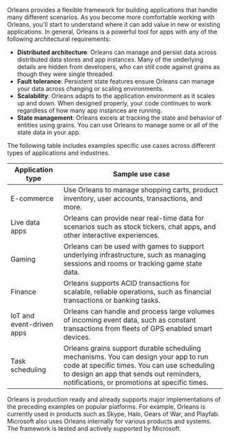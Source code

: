 Orleans provides a flexible framework for building applications that handle many different scenarios. As you become more comfortable working with Orleans, you'll start to understand where it can add value in new or existing applications. In general, Orleans is a powerful tool for apps with any of the following architectural requirements:

- **Distributed architecture**: Orleans can manage and persist data across distributed data stores and app instances. Many of the underlying details are hidden from developers, who can still code against grains as though they were single threaded.
- **Fault tolerance**: Persistent state features ensure Orleans can manage your data across changing or scaling environments.
- **Scalability**: Orleans adapts to the application environment as it scales up and down. When designed properly, your code continues to work regardless of how many app instances are running.
- **State management**: Orleans excels at tracking the state and behavior of entities using grains. You can use Orleans to manage some or all of the state data in your app.

The following table includes examples specific use cases across different types of applications and industries.

| Application type | Sample use case |
|--|--|
| E-commerce | Use Orleans to manage shopping carts, product inventory, user accounts, transactions, and more. |
| Live data apps | Orleans can provide near real-time data for scenarios such as stock tickers, chat apps, and other interactive experiences. |
| Gaming | Orleans can be used with games to support underlying infrastructure, such as managing sessions and rooms or tracking game state data. |
| Finance | Orleans supports ACID transactions for scalable, reliable operations, such as financial transactions or banking tasks. |
| IoT and event-driven apps | Orleans can handle and process large volumes of incoming event data, such as constant transactions from fleets of GPS enabled smart devices. |
| Task scheduling | Orleans grains support durable scheduling mechanisms. You can design your app to run code at specific times. You can use scheduling to design an app that sends out reminders, notifications, or promotions at specific times. |

Orleans is production ready and already supports major implementations of the preceding examples on popular platforms. For example, Orleans is currently used in products such as Skype, Halo, Gears of War, and Playfab. Microsoft also uses Orleans internally for various products and systems. The framework is tested and actively supported by Microsoft.
